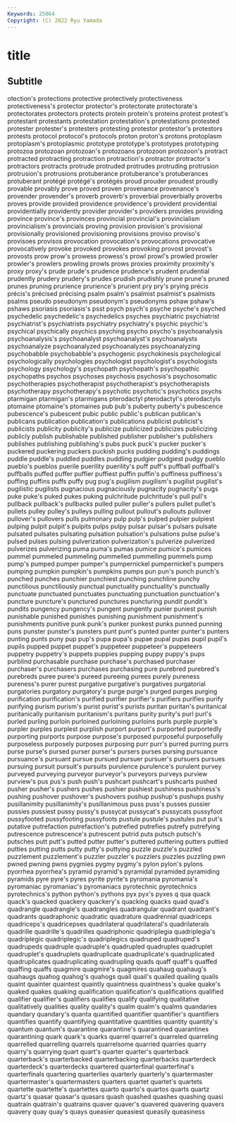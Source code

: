 ```yaml
---
Keywords: 25064
Copyright: (C) 2022 Ryu Yamada
---
```



# title

## Subtitle
otection's protections
protective protectively protectiveness protectiveness's protector protector's protectorate protectorate's protectorates protectors
protects protein protein's proteins protest protest's protestant protestants protestation protestation's
protestations protested protester protester's protesters protesting protestor protestor's protestors protests
protocol protocol's protocols proton proton's protons protoplasm protoplasm's protoplasmic prototype
prototype's prototypes prototyping protozoa protozoan protozoan's protozoans protozoon protozoon's protract
protracted protracting protraction protraction's protractor protractor's protractors protracts protrude protruded
protrudes protruding protrusion protrusion's protrusions protuberance protuberance's protuberances protuberant protégé
protégé's protégés proud prouder proudest proudly provable provably prove proved
proven provenance provenance's provender provender's proverb proverb's proverbial proverbially proverbs
proves provide provided providence providence's provident providential providentially providently provider
provider's providers provides providing province province's provinces provincial provincial's provincialism
provincialism's provincials proving provision provision's provisional provisionally provisioned provisioning provisions
proviso proviso's provisoes provisos provocation provocation's provocations provocative provocatively provoke
provoked provokes provoking provost provost's provosts prow prow's prowess prowess's
prowl prowl's prowled prowler prowler's prowlers prowling prowls prows proxies
proximity proximity's proxy proxy's prude prude's prudence prudence's prudent prudential
prudently prudery prudery's prudes prudish prudishly prune prune's pruned prunes
pruning prurience prurience's prurient pry pry's prying précis précis's précised
précising psalm psalm's psalmist psalmist's psalmists psalms pseudo pseudonym pseudonym's
pseudonyms pshaw pshaw's pshaws psoriasis psoriasis's psst psych psych's psyche
psyche's psyched psychedelic psychedelic's psychedelics psyches psychiatric psychiatrist psychiatrist's psychiatrists
psychiatry psychiatry's psychic psychic's psychical psychically psychics psyching psycho psycho's
psychoanalysis psychoanalysis's psychoanalyst psychoanalyst's psychoanalysts psychoanalyze psychoanalyzed psychoanalyzes psychoanalyzing psychobabble
psychobabble's psychogenic psychokinesis psychological psychologically psychologies psychologist psychologist's psychologists psychology
psychology's psychopath psychopath's psychopathic psychopaths psychos psychoses psychosis psychosis's psychosomatic
psychotherapies psychotherapist psychotherapist's psychotherapists psychotherapy psychotherapy's psychotic psychotic's psychotics psychs
ptarmigan ptarmigan's ptarmigans pterodactyl pterodactyl's pterodactyls ptomaine ptomaine's ptomaines pub
pub's puberty puberty's pubescence pubescence's pubescent pubic public public's publican
publican's publicans publication publication's publications publicist publicist's publicists publicity publicity's
publicize publicized publicizes publicizing publicly publish publishable published publisher publisher's
publishers publishes publishing publishing's pubs puck puck's pucker pucker's puckered
puckering puckers puckish pucks pudding pudding's puddings puddle puddle's puddled
puddles puddling pudgier pudgiest pudgy pueblo pueblo's pueblos puerile puerility
puerility's puff puff's puffball puffball's puffballs puffed puffer puffier puffiest
puffin puffin's puffiness puffiness's puffing puffins puffs puffy pug pug's
pugilism pugilism's pugilist pugilist's pugilistic pugilists pugnacious pugnaciously pugnacity pugnacity's
pugs puke puke's puked pukes puking pulchritude pulchritude's pull pull's
pullback pullback's pullbacks pulled puller puller's pullers pullet pullet's pullets
pulley pulley's pulleys pulling pullout pullout's pullouts pullover pullover's pullovers
pulls pulmonary pulp pulp's pulped pulpier pulpiest pulping pulpit pulpit's
pulpits pulps pulpy pulsar pulsar's pulsars pulsate pulsated pulsates pulsating
pulsation pulsation's pulsations pulse pulse's pulsed pulses pulsing pulverization pulverization's
pulverize pulverized pulverizes pulverizing puma puma's pumas pumice pumice's pumices
pummel pummeled pummeling pummelled pummelling pummels pump pump's pumped pumper
pumper's pumpernickel pumpernickel's pumpers pumping pumpkin pumpkin's pumpkins pumps pun
pun's punch punch's punched punches punchier punchiest punching punchline punchy
punctilious punctiliously punctual punctuality punctuality's punctually punctuate punctuated punctuates punctuating
punctuation punctuation's puncture puncture's punctured punctures puncturing pundit pundit's pundits
pungency pungency's pungent pungently punier puniest punish punishable punished punishes
punishing punishment punishment's punishments punitive punk punk's punker punkest punks
punned punning puns punster punster's punsters punt punt's punted punter
punter's punters punting punts puny pup pup's pupa pupa's pupae
pupal pupas pupil pupil's pupils pupped puppet puppet's puppeteer puppeteer's
puppeteers puppetry puppetry's puppets puppies pupping puppy puppy's pups purblind
purchasable purchase purchase's purchased purchaser purchaser's purchasers purchases purchasing pure
purebred purebred's purebreds puree puree's pureed pureeing purees purely pureness
pureness's purer purest purgative purgative's purgatives purgatorial purgatories purgatory purgatory's
purge purge's purged purges purging purification purification's purified purifier purifier's
purifiers purifies purify purifying purism purism's purist purist's purists puritan
puritan's puritanical puritanically puritanism puritanism's puritans purity purity's purl purl's
purled purling purloin purloined purloining purloins purls purple purple's purpler
purples purplest purplish purport purport's purported purportedly purporting purports purpose
purpose's purposed purposeful purposefully purposeless purposely purposes purposing purr purr's
purred purring purrs purse purse's pursed purser purser's pursers purses
pursing pursuance pursuance's pursuant pursue pursued pursuer pursuer's pursuers pursues
pursuing pursuit pursuit's pursuits purulence purulence's purulent purvey purveyed purveying
purveyor purveyor's purveyors purveys purview purview's pus pus's push push's
pushcart pushcart's pushcarts pushed pusher pusher's pushers pushes pushier pushiest
pushiness pushiness's pushing pushover pushover's pushovers pushup pushup's pushups pushy
pusillanimity pusillanimity's pusillanimous puss puss's pusses pussier pussies pussiest pussy
pussy's pussycat pussycat's pussycats pussyfoot pussyfooted pussyfooting pussyfoots pustule pustule's
pustules put put's putative putrefaction putrefaction's putrefied putrefies putrefy putrefying
putrescence putrescence's putrescent putrid puts putsch putsch's putsches putt putt's
putted putter putter's puttered puttering putters puttied putties putting putts
putty putty's puttying puzzle puzzle's puzzled puzzlement puzzlement's puzzler puzzler's
puzzlers puzzles puzzling pwn pwned pwning pwns pygmies pygmy pygmy's
pylon pylon's pylons pyorrhea pyorrhea's pyramid pyramid's pyramidal pyramided pyramiding
pyramids pyre pyre's pyres pyrite pyrite's pyromania pyromania's pyromaniac pyromaniac's
pyromaniacs pyrotechnic pyrotechnics pyrotechnics's python python's pythons pyx pyx's pyxes
q qua quack quack's quacked quackery quackery's quacking quacks quad
quad's quadrangle quadrangle's quadrangles quadrangular quadrant quadrant's quadrants quadraphonic quadratic
quadrature quadrennial quadriceps quadriceps's quadricepses quadrilateral quadrilateral's quadrilaterals quadrille quadrille's
quadrilles quadriphonic quadriplegia quadriplegia's quadriplegic quadriplegic's quadriplegics quadruped quadruped's quadrupeds
quadruple quadruple's quadrupled quadruples quadruplet quadruplet's quadruplets quadruplicate quadruplicate's quadruplicated
quadruplicates quadruplicating quadrupling quads quaff quaff's quaffed quaffing quaffs quagmire
quagmire's quagmires quahaug quahaug's quahaugs quahog quahog's quahogs quail quail's
quailed quailing quails quaint quainter quaintest quaintly quaintness quaintness's quake
quake's quaked quakes quaking qualification qualification's qualifications qualified qualifier qualifier's
qualifiers qualifies qualify qualifying qualitative qualitatively qualities quality quality's qualm
qualm's qualms quandaries quandary quandary's quanta quantified quantifier quantifier's quantifiers
quantifies quantify quantifying quantitative quantities quantity quantity's quantum quantum's quarantine
quarantine's quarantined quarantines quarantining quark quark's quarks quarrel quarrel's quarreled
quarreling quarrelled quarrelling quarrels quarrelsome quarried quarries quarry quarry's quarrying
quart quart's quarter quarter's quarterback quarterback's quarterbacked quarterbacking quarterbacks quarterdeck
quarterdeck's quarterdecks quartered quarterfinal quarterfinal's quarterfinals quartering quarterlies quarterly quarterly's
quartermaster quartermaster's quartermasters quarters quartet quartet's quartets quartette quartette's quartettes
quarto quarto's quartos quarts quartz quartz's quasar quasar's quasars quash
quashed quashes quashing quasi quatrain quatrain's quatrains quaver quaver's quavered
quavering quavers quavery quay quay's quays queasier queasiest queasily queasiness
